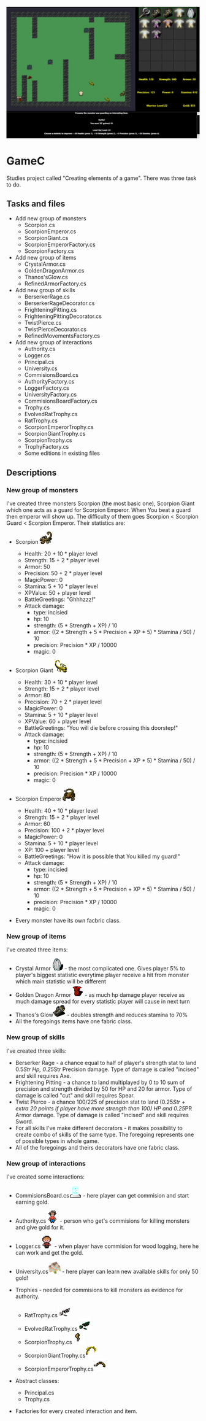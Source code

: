 ![ReadMeFoto](ReadMeFoto.jpg)
# GameC
Studies project called "Creating elements of a game". There was three task to do.

## Tasks and files
* Add new group of monsters
    * Scorpion.cs
    * ScorpionEmperor.cs
    * ScorpionGiant.cs
    * ScorpionEmperorFactory.cs
    * ScorpionFactory.cs
* Add new group of items
    * CrystalArmor.cs
    * GoldenDragonArmor.cs
    * Thanos'sGlow.cs
    * RefinedArmorFactory.cs
* Add new group of skills
    * BerserkerRage.cs
    * BerserkerRageDecorator.cs
    * FrighteningPitting.cs
    * FrighteningPittingDecorator.cs
    * TwistPierce.cs
    * TwistPierceDecorator.cs
    * RefinedMovementsFactory.cs
* Add new group of interactions
    * Authority.cs
    * Logger.cs
    * Principal.cs
    * University.cs
    * CommisionsBoard.cs
    * AuthorityFactory.cs
    * LoggerFactory.cs
    * UniversityFactory.cs
    * CommisionsBoardFactory.cs
    * Trophy.cs
    * EvolvedRatTrophy.cs
    * RatTrophy.cs
    * ScorpionEmperorTrophy.cs
    * ScorpionGiantTrophy.cs
    * ScorpionTrophy.cs
    * TrophyFactory.cs
    * Some editions in existing files

## Descriptions
### New group of monsters
I've created three monsters Scorpion (the most basic one), Scorpion Giant which one acts as a guard for Scorpion Emperor. When You beat a guard then emperor will show up. The difficulty of them goes Scorpion < Scorpion Guard < Scorpion Emperor. Their statistics are:
* Scorpion
![Scorpion](./Display/Assets/monster0003.png)
    * Health: 20 + 10 * player level
    * Strength: 15 + 2 * player level
    * Armor: 50
    * Precision: 50 + 2 * player level
    * MagicPower: 0
    * Stamina: 5 + 10 * player level
    * XPValue: 50 + player level
    * BattleGreetings: "Ghhhzzz!"
    * Attack damage:
        * type: incisied
        * hp: 10
        * strength: (5 * Strength + XP) / 10
        * armor: ((2 * Strength + 5 * Precision + XP * 5) * Stamina / 50) / 10
		* precision: Precision * XP / 10000 
        * magic: 0

* Scorpion Giant
![ScorpionGiant](./Display/Assets/monster0004.png)
    * Health: 30 + 10 * player level
    * Strength: 15 + 2 * player level
    * Armor: 80
    * Precision: 70 + 2 * player level
    * MagicPower: 0
    * Stamina: 5 + 10 * player level
    * XPValue: 60 + player level
    * BattleGreetings: "You will die before crossing this doorstep!"
    * Attack damage:
        * type: incisied
        * hp: 10
        * strength: (5 * Strength + XP) / 10
        * armor: ((2 * Strength + 5 * Precision + XP * 5) * Stamina / 50) / 10
		* precision: Precision * XP / 10000 
        * magic: 0

* Scorpion Emperor
![ScorpionEmperor](./Display/Assets/monster0005.png)
    * Health: 40 + 10 * player level
	* Strength: 15 + 2 * player level
	* Armor: 60
	* Precision: 100 + 2 * player level
	* MagicPower: 0
	* Stamina: 5 + 10 * player level
	* XP: 100 + player level
	* BattleGreetings: "How it is possible that You killed my guard!"
    * Attack damage:
        * type: incisied
        * hp: 10
        * strength: (5 * Strength + XP) / 10
        * armor: ((2 * Strength + 5 * Precision + XP * 5) * Stamina / 50) / 10
		* precision: Precision * XP / 10000 
        * magic: 0
* Every monster have its own facbric class.

### New group of items
I've created three items: 
* Crystal Armor![CrystalArmor](./Display/Assets/item0010.png) - the most complicated one. Gives player 5% to player's biggest statistic everytime player receive a hit from monster which main statistic will be different
* Golden Dragon Armor![GoldenDragonArmor](./Display/Assets/item0011.png) - as much hp damage player receive as much damage spread for every statistic player will cause in next turn
* Thanos's Glow![Thanos'sGlow](./Display/Assets/item0009.png) - doubles strength and reduces stamina to 70%
* All the foregoings items have one fabric class.

### New group of skills
I've created three skills:
* Berserker Rage - a chance equal to half of player's strength stat to land 0.5*Str Hp, 0.25*Str Precision damage. Type of damage is called "incised" and skill requires Axe.
* Frightening Pitting - a chance to land multiplayed by 0 to 10 sum of precision and strength divided by 50 for HP and 20 for armor. Type of damage is called "cut" and skill requires Spear.
* Twist Pierce - a chance 100/225 of precision stat to land (0.25*Str + extra 20 points if player have more strength than 100) HP and 0.25*PR Armor damage. Type of damage is called "incised" and skill requires Sword.
* For all skills I've make different decorators - it makes possibility to create combo of skills of the same type. The foregoing represents one of possible types in whole game. 
* All of the foregoings and theirs decorators have one fabric class.

### New group of interactions
I've created some interactions:
* CommisionsBoard.cs![CommisionsBoard](./Display/Assets/interaction0005.png) - here player can get commision and start earning gold.
* Authority.cs![Authority](./Display/Assets/interaction0006.png) - person who get's commisions for killing monsters and give gold for it.
* Logger.cs![Logger](./Display/Assets/interaction0007.png) - when player have commision for wood logging, here he can work and get the gold.
* University.cs![University](./Display/Assets/interaction0008.png) - here player can learn new available skills for only 50 gold!
* Trophies - needed for commisions to kill monsters as evidence for authority.
    * RatTrophy.cs![RatTrophy](./Display/Assets/item0013.png)
    * EvolvedRatTrophy.cs![EvolvedRatTrophy](./Display/Assets/item0014.png)
    * ScorpionTrophy.cs![ScorpionTrophy](./Display/Assets/item0015.png)
    * ScorpionGiantTrophy.cs![ScorpionGiantTrophy](./Display/Assets/item0016.png)
    * ScorpionEmperorTrophy.cs![ScorpionEmperorTrophy](./Display/Assets/item0017.png)

* Abstract classes:
	* Principal.cs
	* Trophy.cs
	
* Factories for every created interaction and item.
